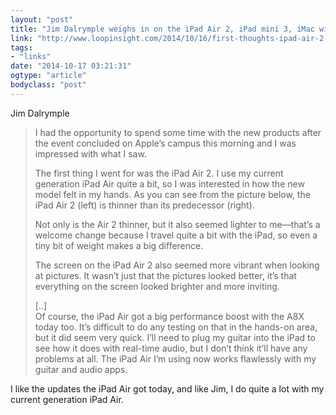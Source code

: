 ```yaml
---
layout: "post"
title: "Jim Dalrymple weighs in on the iPad Air 2, iPad mini 3, iMac with Retina"
link: "http://www.loopinsight.com/2014/10/16/first-thoughts-ipad-air-2-ipad-mini-3-imac-with-retina/"
tags: 
- "links"
date: "2014-10-17 03:21:31"
ogtype: "article"
bodyclass: "post"
---
```


Jim Dalrymple

> I had the opportunity to spend some time with the new products after the event concluded on Apple’s campus this morning and I was impressed with what I saw.
> 
>  The first thing I went for was the iPad Air 2. I use my current generation iPad Air quite a bit, so I was interested in how the new model felt in my hands. As you can see from the picture below, the iPad Air 2 (left) is thinner than its predecessor (right).
> 
>  Not only is the Air 2 thinner, but it also seemed lighter to me—that’s a welcome change because I travel quite a bit with the iPad, so even a tiny bit of weight makes a big difference.
> 
>  The screen on the iPad Air 2 also seemed more vibrant when looking at pictures. It wasn’t just that the pictures looked better, it’s that everything on the screen looked brighter and more inviting.
> 
>  [..]  
>  Of course, the iPad Air got a big performance boost with the A8X today too. It’s difficult to do any testing on that in the hands-on area, but it did seem very quick. I’ll need to plug my guitar into the iPad to see how it does with real-time audio, but I don’t think it’ll have any problems at all. The iPad Air I’m using now works flawlessly with my guitar and audio apps.

I like the updates the iPad Air got today, and like Jim, I do quite a lot with my current generation iPad Air.